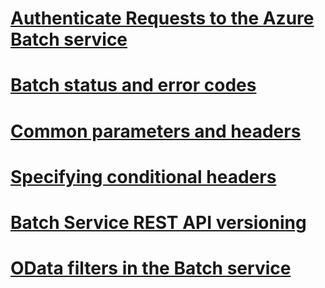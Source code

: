 # [Authenticate Requests to the Azure Batch service](authenticate-requests-to-the-azure-batch-service.md)
# [Batch status and error codes](batch-status-and-error-codes.md)
# [Common parameters and headers](common-parameters-and-headers.md)
# [Specifying conditional headers](specifying-conditional-headers.md)
# [Batch Service REST API versioning](batch-service-rest-api-versioning.md)
# [OData filters in the Batch service](odata-filters-in-batch.md)